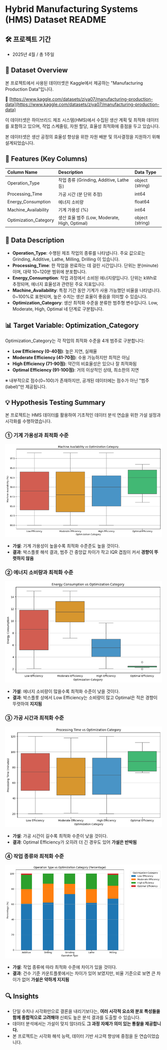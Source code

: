# Hybrid Manufacturing Systems (HMS) Dataset README

## 🛠 프로젝트 기간
- 2025년 4월 / 총 1주일

## 📂 Dataset Overview
본 프로젝트에서 사용된 데이터셋은 Kaggle에서 제공하는 "Manufacturing Production Data"입니다.

🔗 [https://www.kaggle.com/datasets/ziya07/manufacturing-production-data](https://www.kaggle.com/datasets/ziya07/manufacturing-production-data)

이 데이터셋은 하이브리드 제조 시스템(HMS)에서 수집된 생산 계획 및 최적화 데이터를 포함하고 있으며, 작업 스케줄링, 자원 할당, 효율성 최적화에 중점을 두고 있습니다.

본 데이터셋은 생산 공정의 효율성 향상을 위한 자원 배분 및 의사결정을 지원하기 위해 설계되었습니다.

## 📅 Features (Key Columns)
| Column Name | Description | Data Type |
|:---|:---|:---|
| Operation_Type | 작업 종류 (Grinding, Additive, Lathe 등) | object (string) |
| Processing_Time | 가공 시간 (분 단위 추정) | int64 |
| Energy_Consumption | 에너지 소비량 | float64 |
| Machine_Availability | 기계 가용성 (%) | int64 |
| Optimization_Category | 생산 효율 범주 (Low, Moderate, High, Optimal) | object (string) |

## 📑 Data Description

- **Operation_Type**: 수행된 제조 작업의 종류를 나타냅니다. 주요 값으로는 Grinding, Additive, Lathe, Milling, Drilling 이 있습니다.
- **Processing_Time**: 한 작업을 완료하는 데 걸린 시간입니다. 단위는 분(minute)이며, 대략 10~120분 범위에 분포합니다.
- **Energy_Consumption**: 작업 과정에서 소비된 에너지량입니다. 단위는 kWh로 추정되며, 에너지 효율성과 관련된 주요 지표입니다.
- **Machine_Availability**: 특정 기간 동안 기계가 사용 가능했던 비율을 나타냅니다. 0~100%로 표현되며, 높은 수치는 생산 효율이 좋음을 의미할 수 있습니다.
- **Optimization_Category**: 생산 최적화 수준을 분류한 범주형 변수입니다. Low, Moderate, High, Optimal 네 단계로 구분됩니다.

## 📊 Target Variable: Optimization_Category
Optimization_Category는 각 작업의 최적화 수준을 4개 범주로 구분합니다:
- **Low Efficiency (0-40점)**: 높은 지연, 실패율
- **Moderate Efficiency (41-70점)**: 수용 가능하지만 최적은 아님
- **High Efficiency (71-90점)**: 약간의 비효율성은 있으나 잘 최적화됨
- **Optimal Efficiency (91-100점)**: 거의 이상적인 상태, 최소한의 지연

※ 내부적으로 점수(0~100)가 존재하지만, 공개된 데이터에는 점수가 아닌 "범주(label)"만 제공됩니다.

## 💡 Hypothesis Testing Summary
본 프로젝트는 HMS 데이터를 활용하여 기초적인 데이터 분석 연습을 위한 가설 설정과 시각화를 수행하였습니다.

### ① 기계 가용성과 최적화 수준
![Machine Availability](./images/machine_availability.png)
- **가설**: 기계 가용성이 높을수록 최적화 수준준도 높을 것이다.
- **결과**: 박스플롯 해석 결과, 범주 간 중앙값 차이가 작고 IQR 겹침이 커서 **경향이 뚜렷하지 않음**

### ② 에너지 소비량과 최적화 수준
![Energy Consumption](./images/energy_consumption.png)
- **가설**: 에너지 소비량이 많을수록 최적화 수준이 낮을 것이다.
- **결과**: 박스플롯 상에서 Low Efficiency는 소비량이 많고 Optimal은 적은 경향이 뚜렷하여 **지지됨**

### ③ 가공 시간과 최적화 수준
![Processing Time](./images/processing_time.png)
- **가설**: 가공 시간이 길수록 최적화 수준이 낮을 것이다.
- **결과**: Optimal Efficiency가 오히려 더 긴 경우도 있어 **가설은 반박됨**

### ④ 작업 종류와 최적화 수준
![Operation Type](./images/operation_type.png)
- **가설**: 작업 종류에 따라 최적화 수준에 차이가 있을 것이다.
- **결과**: 건수 기준 카운트플롯에서는 차이가 있어 보였지만, 비율 기준으로 보면 큰 차이가 없어 **가설은 약하게 지지됨**

## 🔍 Insights
- 단일 수치나 시각화만으로 결론을 내리기보다는, **여러 시각적 요소와 분포 특성들을 함께 종합적으로 고려해야** 신뢰도 높은 분석 결과를 도출할 수 있습니다.
- 데이터 분석에서는 가설이 맞지 않더라도 **그 과정 자체가 의미 있는 통찰을 제공합니다.**
- 본 프로젝트는 시각화 해석 능력, 데이터 기반 사고력 향상에 중점을 둔 연습이었습니다.
